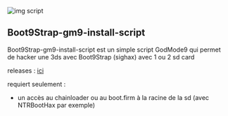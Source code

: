 ![img script](https://i.imgur.com/d2mjLef.png)


## Boot9Strap-gm9-install-script
Boot9Strap-gm9-install-script est un simple script GodMode9 qui permet de hacker une 3ds avec Boot9Strap (sighax) avec 1 ou 2 sd card

releases : [ici](https://github.com/Ooggle/Boot9Strap-gm9-install-script/releases)

requiert seulement :
- un accès au chainloader ou au boot.firm à la racine de la sd (avec NTRBootHax par exemple)
